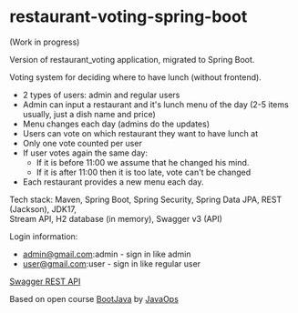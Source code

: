 # restaurant-voting-spring-boot

(Work in progress)

Version of restaurant_voting application, migrated to Spring Boot.

Voting system for deciding where to have lunch (without frontend).

* 2 types of users: admin and regular users
* Admin can input a restaurant and it's lunch menu of the day (2-5 items usually, just a dish name and price)
* Menu changes each day (admins do the updates)
* Users can vote on which restaurant they want to have lunch at
* Only one vote counted per user
* If user votes again the same day:
  - If it is before 11:00 we assume that he changed his mind.
  - If it is after 11:00 then it is too late, vote can't be changed
* Each restaurant provides a new menu each day.

Tech stack: Maven, Spring Boot, Spring Security, Spring Data JPA, REST (Jackson), JDK17, <br>
Stream API, H2 database (in memory),  Swagger v3 (API)

Login information:
* admin@gmail.com:admin - sign in like admin
* user@gmail.com:user - sign in like regular user

[Swagger REST API](http://localhost:8080/swagger-ui.html)

Based on open course [BootJava](https://javaops.ru/view/bootjava) by [JavaOps](https://javaops.ru/)
